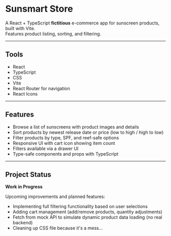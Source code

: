 # Sunsmart Store

A React + TypeScript **fictitious** e-commerce app for sunscreen products, built with Vite.  
Features product listing, sorting, and filtering.

---

## Tools

- React
- TypeScript
- CSS
- Vite
- React Router for navigation
- React Icons

---

## Features

- Browse a list of sunscreens with product images and details
- Sort products by newest release date or price (low to high / high to low)
- Filter products by type, SPF, and reef-safe options
- Responsive UI with cart icon showing item count
- Filters available via a drawer UI
- Type-safe components and props with TypeScript

---

## Project Status

**Work in Progress**

Upcoming improvements and planned features:

- Implementing full filtering functionality based on user selections
- Adding cart management (add/remove products, quantity adjustments)
- Fetch from mock API to simulate dynamic product data loading (no real backend)
- Cleaning up CSS file because it's a mess...
